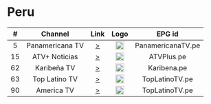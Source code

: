<h1>Peru</h1>

| #    | Channel        | Link  | Logo | EPG id |
|:----:|:--------------:|:-----:|:----:|:------:|
| 5 | Panamericana TV | [>](https://cdnhd.iblups.com/hls/ptv2.m3u8) | <img height="20" src="https://upload.wikimedia.org/wikipedia/commons/2/26/Panamericana_tv_2009.png"/> | PanamericanaTV.pe |
| 15 | ATV+ Noticias   | [>](https://dysmuyxh5vstv.cloudfront.net/hls/atv2.m3u8) | <img height="20" src="https://upload.wikimedia.org/wikipedia/commons/f/f4/Atv_noticias_logo.png"/> | ATVPlus.pe |
| 62 | Karibeña TV   | [>](https://cu.onliv3.com/livevd/user1.m3u8) | <img height="20" src="https://i.pinimg.com/280x280_RS/11/85/b6/1185b667fe3f80d7072359d7ce7ce52d.jpg"/> | Karibena.pe |
| 63 | Top Latino TV   | [>](https://5cefcbf58ba2e.streamlock.net:543/tltvweb/latintv.stream/playlist.m3u8) | <img height="20" src="https://static.mytuner.mobi/media/tvos_radios/fTmfsKeREm.png"/> | TopLatinoTV.pe |
| 90 | America TV   | [>]([https://5cefcbf58ba2e.streamlock.net:543/tltvweb/latintv.stream/playlist.m3u8](https://us-b4-p-e-qg12.cdn.mdstrm.com/live-stream-secure/6099b04d9418ac082441dd74/publish/media_2500.m3u8?aid=5b8ea6f89ff52d0770a144c4&uid=286rC58iIiogMeohsTjc5u2P8TBLILws&sid=yjA3FXP3HEOvRNwkdYBaxQZrOIJVRuSr&pid=mXzURtMSKIlkUKbtfDfoe3qfhtbnSCMd&ref=https%3A%2F%2Ftvgo.americatv.com.pe%2F&without_cookies=false&listenerid=&dnt=true&access_token=auq3F32ryICQZsdS6rC5aPEdNEhPsV3CneZA8IJebSdXSJ0U9ymVfpC6AtFqfVgR1zaXZF7FPmk&es=us-b4-p-e-qg12.cdn.mdstrm.com&ote=1706395297188&ot=lmgCsoYl7MdmzkGnFYjt8Q&proto=https&pz=us)https://us-b4-p-e-qg12.cdn.mdstrm.com/live-stream-secure/6099b04d9418ac082441dd74/publish/media_2500.m3u8?aid=5b8ea6f89ff52d0770a144c4&uid=286rC58iIiogMeohsTjc5u2P8TBLILws&sid=yjA3FXP3HEOvRNwkdYBaxQZrOIJVRuSr&pid=mXzURtMSKIlkUKbtfDfoe3qfhtbnSCMd&ref=https%3A%2F%2Ftvgo.americatv.com.pe%2F&without_cookies=false&listenerid=&dnt=true&access_token=auq3F32ryICQZsdS6rC5aPEdNEhPsV3CneZA8IJebSdXSJ0U9ymVfpC6AtFqfVgR1zaXZF7FPmk&es=us-b4-p-e-qg12.cdn.mdstrm.com&ote=1706395297188&ot=lmgCsoYl7MdmzkGnFYjt8Q&proto=https&pz=us) | <img height="20" src="https://static.mytuner.mobi/media/tvos_radios/fTmfsKeREm.png"/> | TopLatinoTV.pe |
